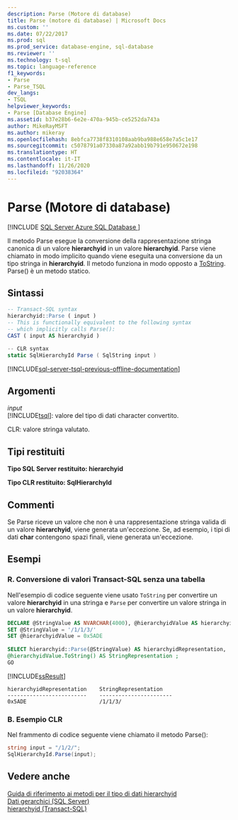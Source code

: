 ```yaml
---
description: Parse (Motore di database)
title: Parse (motore di database) | Microsoft Docs
ms.custom: ''
ms.date: 07/22/2017
ms.prod: sql
ms.prod_service: database-engine, sql-database
ms.reviewer: ''
ms.technology: t-sql
ms.topic: language-reference
f1_keywords:
- Parse
- Parse_TSQL
dev_langs:
- TSQL
helpviewer_keywords:
- Parse [Database Engine]
ms.assetid: b37e28b6-6e2e-470a-945b-ce5252da743a
author: MikeRayMSFT
ms.author: mikeray
ms.openlocfilehash: 8ebfca7738f8310108aab9ba988e658e7a5c1e17
ms.sourcegitcommit: c5078791a07330a87a92abb19b791e950672e198
ms.translationtype: HT
ms.contentlocale: it-IT
ms.lasthandoff: 11/26/2020
ms.locfileid: "92038364"
---
```

# <a name="parse-database-engine"></a>Parse (Motore di database)
[!INCLUDE [SQL Server Azure SQL Database ](../../includes/applies-to-version/sql-asdb.md)]

Il metodo Parse esegue la conversione della rappresentazione stringa canonica di un valore **hierarchyid** in un valore **hierarchyid**. Parse viene chiamato in modo implicito quando viene eseguita una conversione da un tipo stringa in **hierarchyid**. Il metodo funziona in modo opposto a [ToString](../../t-sql/data-types/tostring-database-engine.md). Parse() è un metodo statico.
  
## <a name="syntax"></a>Sintassi  
  
```sql
-- Transact-SQL syntax  
hierarchyid::Parse ( input )  
-- This is functionally equivalent to the following syntax   
-- which implicitly calls Parse():  
CAST ( input AS hierarchyid )  
```  
  
```csharp
-- CLR syntax  
static SqlHierarchyId Parse ( SqlString input )   
```  
  
[!INCLUDE[sql-server-tsql-previous-offline-documentation](../../includes/sql-server-tsql-previous-offline-documentation.md)]

## <a name="arguments"></a>Argomenti
*input*  
[!INCLUDE[tsql](../../includes/tsql-md.md)]: valore del tipo di dati character convertito.
  
CLR: valore stringa valutato.
  
## <a name="return-types"></a>Tipi restituiti  
**Tipo SQL Server restituito: hierarchyid**
  
**Tipo CLR restituito: SqlHierarchyId**
  
## <a name="remarks"></a>Commenti  
Se Parse riceve un valore che non è una rappresentazione stringa valida di un valore **hierarchyid**, viene generata un'eccezione. Se, ad esempio, i tipi di dati **char** contengono spazi finali, viene generata un'eccezione.
  
## <a name="examples"></a>Esempi  
  
### <a name="a-converting-transact-sql-values-without-a-table"></a>R. Conversione di valori Transact-SQL senza una tabella  
Nell'esempio di codice seguente viene usato `ToString` per convertire un valore **hierarchyid** in una stringa e `Parse` per convertire un valore stringa in un valore **hierarchyid**.
  
```sql
DECLARE @StringValue AS NVARCHAR(4000), @hierarchyidValue AS hierarchyid  
SET @StringValue = '/1/1/3/'  
SET @hierarchyidValue = 0x5ADE  
  
SELECT hierarchyid::Parse(@StringValue) AS hierarchyidRepresentation,  
@hierarchyidValue.ToString() AS StringRepresentation ;
GO  
```  
  
[!INCLUDE[ssResult](../../includes/ssresult-md.md)]
  
```
hierarchyidRepresentation    StringRepresentation
-------------------------    -----------------------
0x5ADE                       /1/1/3/
```
  
### <a name="b-clr-example"></a>B. Esempio CLR  
Nel frammento di codice seguente viene chiamato il metodo Parse():
  
```csharp
string input = "/1/2/";  
SqlHierarchyId.Parse(input);  
```  
  
## <a name="see-also"></a>Vedere anche
[Guida di riferimento ai metodi per il tipo di dati hierarchyid](./hierarchyid-data-type-method-reference.md)  
[Dati gerarchici &#40;SQL Server&#41;](../../relational-databases/hierarchical-data-sql-server.md)  
[hierarchyid &#40;Transact-SQL&#41;](../../t-sql/data-types/hierarchyid-data-type-method-reference.md)
  
